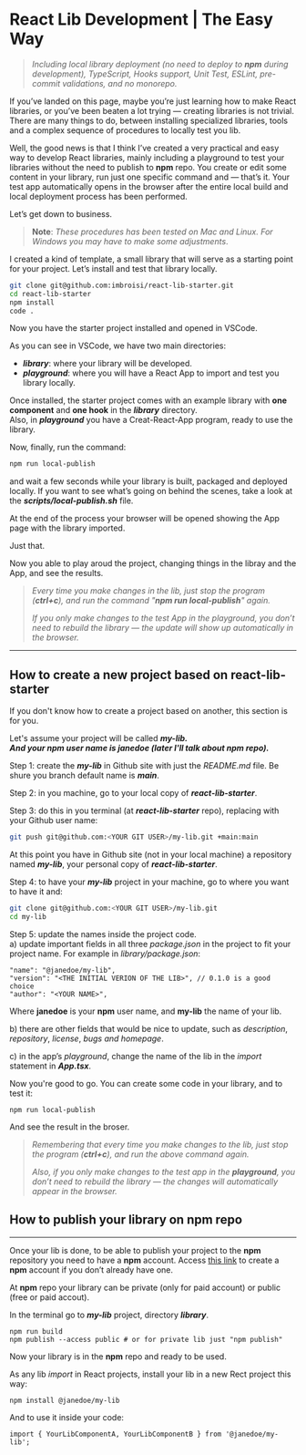 
# React Lib Development | The Easy Way

> _Including local library deployment (no need to deploy to **npm** during development), TypeScript, Hooks support, Unit Test, ESLint, pre-commit validations, and no monorepo._

If you’ve landed on this page, maybe you’re just learning how to make React libraries, or you’ve been beaten a lot trying — creating libraries is not trivial. There are many things to do, between installing specialized libraries, tools and a complex sequence of procedures to locally test you lib.

Well, the good news is that I think I’ve created a very practical and easy way to develop React libraries, mainly including a playground to test your libraries without the need to publish to **npm** repo. You create or edit some content in your library, run just one specific command and — that’s it. Your test app automatically opens in the browser after the entire local build and local deployment process has been performed.

Let’s get down to business.

> **Note**: _These procedures has been tested on Mac and Linux. For Windows you may have to make some adjustments_.

I created a kind of template, a small library that will serve as a starting point for your project. Let’s install and test that library locally.

```bash
git clone git@github.com:imbroisi/react-lib-starter.git  
cd react-lib-starter  
npm install  
code .
```

Now you have the starter project installed and opened in VSCode.

As you can see in VSCode, we have two main directories:  
-  **_library_**: where your library will be developed.  
- **_playground_**: where you will have a React App to import and test you library locally.

Once installed, the starter project comes with an example library with **one component** and **one hook** in the **_library_** directory.  
Also, in **_playground_** you have a Creat-React-App program, ready to use the library.

Now, finally, run the command:

```bash
npm run local-publish
```

and wait a few seconds while your library is built, packaged and deployed locally. If you want to see what’s going on behind the scenes, take a look at the **_scripts/local-publish.sh_** file.

At the end of the process your browser will be opened showing the App page with the library imported.

Just that.

Now you able to play aroud the project, changing things in the libray and the App, and see the results.

>_Every time you make changes in the lib, just stop the program (**ctrl+c**), and run the command "**npm run local-publish**" again._
> 
> _If you only make changes to the test App in the _playground_, you don’t need to rebuild the library — the update will show up automatically in the browser._

---

## How to create a new project based on react-lib-starter


If you don't know how to create a project based on another, this section is for you.

Let's assume your project will be called **_my-lib.  
_**And your **npm** user name is **_janedoe_** (later I'll talk about **npm** repo)**_._**

Step 1: create the **_my-lib_** in Github site with just the _README.md_ file. Be shure you branch default name is **_main_**.

Step 2: in you machine, go to your local copy of **_react-lib-starter_**.

Step 3: do this in you terminal (at **_react-lib-starter_** repo), replacing <YOUR GIT USER> with your Github user name:

```bash
git push git@github.com:<YOUR GIT USER>/my-lib.git +main:main
```

At this point you have in Github site (not in your local machine) a repository named **_my-lib_**, your personal copy of **_react-lib-starter_**.

Step 4: to have your **_my-lib_** project in your machine, go to where you want to have it and:

```bash
git clone git@github.com:<YOUR GIT USER>/my-lib.git  
cd my-lib
```

Step 5: update the names inside the project code.  
a) update important fields in all three _package.json_ in the project to fit your project name. For example in _library/package.json_:

```
"name": "@janedoe/my-lib",  
"version": "<THE INITIAL VERION OF THE LIB>", // 0.1.0 is a good choice  
"author": "<YOUR NAME>",
```

Where **janedoe** is your **npm** user name, and **my-lib** the name of your lib.

b) there are other fields that would be nice to update, such as _description_, _repository_, _license_, _bugs and homepage_.

c) in the app’s _playground_, change the name of the lib in the _import_ statement in **_App.tsx_**.

Now you're good to go. You can create some code in your library, and to test it:

```
npm run local-publish
```

And see the result in the broser.

> _Remembering that every time you make changes to the lib, just stop the program (**ctrl+c**), and run the above command again._
> 
> _Also, if you only make changes to the test app in the **playground**, you don’t need to rebuild the library — the changes will automatically appear in the browser._

## How to publish your library on npm repo
---

Once your lib is done, to be able to publish your project to the **npm** repository you need to have a **npm** account. Access [this link](https://www.npmjs.com/signup) to create a **npm** account if you don’t already have one.

At **npm** repo your library can be private (only for paid account) or public (free or paid accout).

In the terminal go to **_my-lib_** project, directory **_library_**.

```
npm run build  
npm publish --access public # or for private lib just "npm publish"
```

Now your library is in the **npm** repo and ready to be used.

As any lib _import_ in React projects, install your lib in a new Rect project this way:

```
npm install @janedoe/my-lib
```

And to use it inside your code:

```
import { YourLibComponentA, YourLibComponentB } from '@janedoe/my-lib';
```

